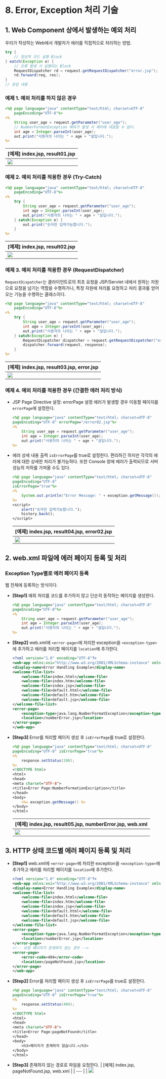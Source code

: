 # 8. Error, Exception 처리 기술

## 1. Web Component 상에서 발생하는 예외 처리
우리가 작성하는 Web에서 개발자가 에러를 직접적으로 처리하는 방법.

```Java
try {
    // 정상적 코드 실행 Block
} eatch(Exception e) {
    // 오류 발생 시 실행되는 Block
    RequestDispatcher rd = request.getRequestDispatcher("error.jsp"); 
    rd.forward(req, res);
}
// 응답 내용
```
### 예제 1. 예외 처리를 하지 않은 경우
```JSP
<%@ page language="java" contentType="text/html; charset=UTF-8"
    pageEncoding="UTF-8"%>
<%
	String user_age = request.getParameter("user_age");
	// NumberFormatException 예외가 발생 시 에러에 대응할 수 없다.
	int age = Integer.parseInt(user_age);	
	out.print("사용자의 나이는 " + age + "살입니다.");
%>
```
| [예제] index.jsp, result01.jsp |
| --- |
| ![](https://github.com/juyonglee/JSP-Servlet-Study/blob/master/08.%20Error%2C%20Exception%20처리%20기술/Images/Case1.gif)  |


### 예제 2. 예외 처리를 적용한 경우 (Try-Catch)
```JSP
<%@ page language="java" contentType="text/html; charset=UTF-8"
    pageEncoding="UTF-8"%>
<%
	try {
		String user_age = request.getParameter("user_age");
		int age = Integer.parseInt(user_age);
		out.print("사용자의 나이는 " + age + "살입니다.");
	} catch(Exception e) {
		out.print("숫자만 입력가능합니다.");
	}
%>
```
| [예제] index.jsp, result02.jsp |
| --- |
| ![](https://github.com/juyonglee/JSP-Servlet-Study/blob/master/08.%20Error%2C%20Exception%20처리%20기술/Images/Case2.gif)  |


### 예제 3. 예외 처리를 적용한 경우 (RequestDispatcher)
`RequestDispatcher`는 클라이언트로의 최초 요청을 JSP/Servlet 내에서 원하는 자원으로 요청을 넘기는 역할을 수행하거나, 특정 자원에 처리를 요청하고 처리 결과를 얻어오는 기능을 수행하는 클래스이다.
```JSP
<%@ page language="java" contentType="text/html; charset=UTF-8"
    pageEncoding="UTF-8"%>
<%
	try {
		String user_age = request.getParameter("user_age");
		int age = Integer.parseInt(user_age);
		out.print("사용자의 나이는 " + age + "살입니다.");
	} catch(Exception e) {
		RequestDispatcher dispatcher = request.getRequestDispatcher("error.jsp");
		dispatcher.forward(request, response);
	}
%>
```
| [예제] index.jsp, result03.jsp, error.jsp |
| --- |
| ![](https://github.com/juyonglee/JSP-Servlet-Study/blob/master/08.%20Error%2C%20Exception%20처리%20기술/Images/Case3.gif)  |

### 예제 4. 예외 처리를 적용한 경우 (간결한 에러 처리 방식)
 - JSP Page Directive 설정: errorPage 설정
    에러가 발생할 경우 이동할 페이지를 `errorPage`에 설정한다.
    ```JSP
    <%@ page language="java" contentType="text/html; charset=UTF-8"
    pageEncoding="UTF-8" errorPage="/error02.jsp"%>
    <%
	    String user_age = request.getParameter("user_age");
	    int age = Integer.parseInt(user_age);
	    out.print("사용자의 나이는 " + age + "살입니다.");
    %>
    ```
- 에러 상세 내용 출력
    `isErrorPage`를 true로 설정한다. 편리하긴 하지만 각각의 에러에 대한 상세한 처리가 불가능하다. 또한 Console 창에 에러가 출력되므로 서버 성능의 저하를 가져올 수도 있다.
    ```JSP
    <%@ page language="java" contentType="text/html; charset=UTF-8"
    pageEncoding="UTF-8" 
    isErrorPage="true"%>
    <%
	    System.out.println("Error Message: " + exception.getMessage());
    %>
    <script>
	    alert("숫자만 입력가능합니다.");
	    history.back();
    </script>
    ```
    | [예제] index.jsp, result04.jsp, error02.jsp |
    | --- |
    | ![](https://github.com/juyonglee/JSP-Servlet-Study/blob/master/08.%20Error%2C%20Exception%20처리%20기술/Images/Case4.gif)  |

## 2. web.xml 파일에 에러 페이지 등록 및 처리
### Exception Type별로 에러 페이지 등록
웹 전체에 등록하는 방식이다.
- **[Step1]** 예외 처리를 코드를 추가하지 않고 단순히 동작하는 페이지를 생성한다.
    ```JSP
    <%@ page language="java" contentType="text/html; charset=UTF-8"
    pageEncoding="UTF-8"%>
    <%
        String user_age = request.getParameter("user_age");
        int age = Integer.parseInt(user_age);
        out.print("사용자의 나이는 " + age + "살입니다.");
    %>
    ```
- **[Step2]** web.xml에 `<error-page>`에 처리한 exception을 `<exception-type>`에 추가하고 에러를 처리할 페이지를 `location`에 추가한다.
    ```xml
   <?xml version="1.0" encoding="UTF-8"?>
    <web-app xmlns:xsi="http://www.w3.org/2001/XMLSchema-instance" xmlns="http://xmlns.jcp.org/xml/ns/javaee" xsi:schemaLocation="http://xmlns.jcp.org/xml/ns/javaee http://xmlns.jcp.org/xml/ns/javaee/web-app_4_0.xsd" id="WebApp_ID" version="4.0">
    <display-name>Error Handling Example</display-name>
    <welcome-file-list>
        <welcome-file>index.html</welcome-file>
        <welcome-file>index.htm</welcome-file>
        <welcome-file>index.jsp</welcome-file>
        <welcome-file>default.html</welcome-file>
        <welcome-file>default.htm</welcome-file>
        <welcome-file>default.jsp</welcome-file>
    </welcome-file-list>
    <error-page>
        <exception-type>java.lang.NumberFormatException</exception-type>
        <location>/numberError.jsp</location>
    </error-page>
    </web-app>
    ```
- **[Step3]** Error를 처리할 페이지 생성 후 `isErrorPage`를 true로 설정한다.
    ```JSP
    <%@ page language="java" contentType="text/html; charset=UTF-8"
    pageEncoding="UTF-8" isErrorPage="true"%>
    <%
        response.setStatus(200);
    %>
    <!DOCTYPE html>
    <html>
    <head>
    <meta charset="UTF-8">
    <title>Error Page:NumberFormationExcription</title>
    </head>
    <body>
        <%= exception.getMessage() %>
    </body>
    </html>
    ```
    | [예제] index.jsp, result05.jsp, numberError.jsp, web.xml |
    | --- |
    | ![](https://github.com/juyonglee/JSP-Servlet-Study/blob/master/08.%20Error%2C%20Exception%20처리%20기술/Images/Case5.gif) |

## 3. HTTP 상태 코드별 에러 페이지 등록 및 처리
- **[Step1]** web.xml에 `<error-page>`에 처리한 exception을 `<exception-type>`에 추가하고 에러를 처리할 페이지를 `location`에 추가한다.
    ```xml
  <?xml version="1.0" encoding="UTF-8"?>
    <web-app xmlns:xsi="http://www.w3.org/2001/XMLSchema-instance" xmlns="http://xmlns.jcp.org/xml/ns/javaee" xsi:schemaLocation="http://xmlns.jcp.org/xml/ns/javaee http://xmlns.jcp.org/xml/ns/javaee/web-app_4_0.xsd" id="WebApp_ID" version="4.0">
    <display-name>Error Handling Example</display-name>
    <welcome-file-list>
        <welcome-file>index.html</welcome-file>
        <welcome-file>index.htm</welcome-file>
        <welcome-file>index.jsp</welcome-file>
        <welcome-file>default.html</welcome-file>
        <welcome-file>default.htm</welcome-file>
        <welcome-file>default.jsp</welcome-file>
    </welcome-file-list>
    <error-page>
        <exception-type>java.lang.NumberFormatException</exception-type>
        <location>/numberError.jsp</location>
    </error-page>
    <!-- 요청 페이지가 존재하지 않는 경우 -->
    <error-page>
        <error-code>404</error-code>
        <location>/pageNotFound.jsp</location>
    </error-page>
    </web-app>
    ```
- **[Step2]** Error를 처리할 페이지 생성 후 `isErrorPage`를 true로 설정한다.
    ```JSP
  <%@ page language="java" contentType="text/html; charset=UTF-8"
    pageEncoding="UTF-8" isErrorPage="true"%>
    <%
        response.setStatus(404);
    %>
    <!DOCTYPE html>
    <html>
    <head>
    <meta charset="UTF-8">
    <title>Error Page:pageNotFound</title>
    </head>
    <body>
        <h3>페이지가 존재하지 않습니다.</h3>
    </body>
    </html>
    ```
- **[Step3]** 존재하지 않는 경로로 파일을 요청한다.
    | [예제] index.jsp, pageNotFound.jsp, web.xml |
    | --- |
    | ![](https://github.com/juyonglee/JSP-Servlet-Study/blob/master/08.%20Error%2C%20Exception%20처리%20기술/Images/Case6.gif) 
